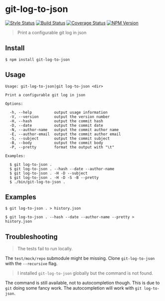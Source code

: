 # git-log-to-json

[![Style Status][style-image]][style-url]
[![Build Status][travis-image]][travis-url]
[![Coverage Status][coverage-image]][coverage-url]
[![NPM Version][npm-image]][npm-url]

> Print a configurable git log in json

## Install

```
$ npm install git-log-to-json
```

## Usage

```
Usage: git-log-to-json|git log-to-json <dir>

Print a configurable git log in json

Options:

  -h, --help          output usage information
  -V, --version       output the version number
  -H, --hash          output the commit hash
  -D, --date          output the commit date
  -N, --author-name   output the commit author name
  -E, --author-email  output the commit author email
  -S, --subject       output the commit subject
  -B, --body          output the commit body
  -P, --pretty        format the output with "\t"

Examples:

  $ git log-to-json .
  $ git log-to-json . --hash --date --author-name
  $ git log-to-json . -H -D --subject
  $ git log-to-json . -H -D -S -B --pretty
  $ ./bin/git-log-to-json .
```

## Examples

```
$ git log-to-json . > history.json
```

```
$ git log-to-json . --hash --date --author-name --pretty > history.json
```

## Troubleshooting

> The tests fail to run locally.

The `test/mock/repo` submodule might be missing. Clone `git-log-to-json` with the `--recursive` flag.

> I installed `git-log-to-json` globally but the command is not found.

The command is still available, not to autocompletion though. This is due to
`git` doing some fancy work. The autocompletion will work with `git log-to-json`.

[travis-image]: https://travis-ci.org/simonrenoult/git-log-to-json.svg?branch=master
[travis-url]: https://travis-ci.org/simonrenoult/git-log-to-json
[style-image]: https://img.shields.io/badge/code%20style-standard-brightgreen.svg
[style-url]: http://standardjs.com/
[coverage-image]: https://coveralls.io/repos/github/simonrenoult/git-log-to-json/badge.svg?branch=master
[coverage-url]: https://coveralls.io/github/simonrenoult/git-log-to-json?branch=master
[npm-image]: https://img.shields.io/npm/v/git-log-to-json.svg?style=flat-squared
[npm-url]: https://www.npmjs.com/package/git-log-to-json
